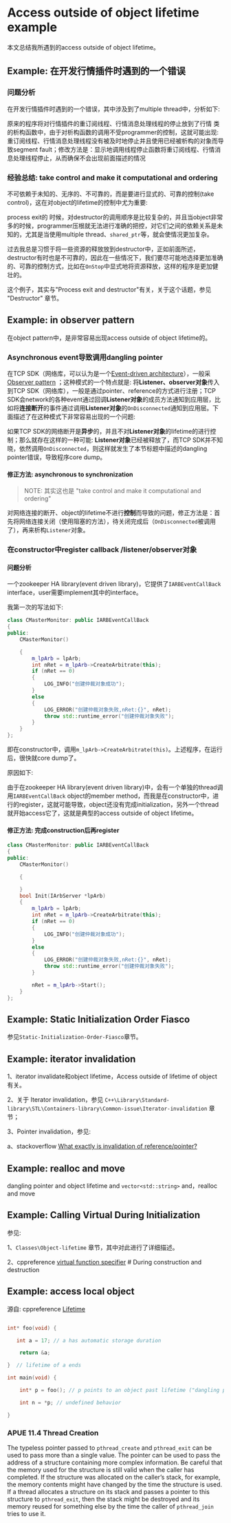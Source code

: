 # Access outside of object lifetime example

本文总结我所遇到的access outside of object lifetime。

## Example: 在开发行情插件时遇到的一个错误

### 问题分析

在开发行情插件时遇到的一个错误，其中涉及到了multiple thread中，分析如下: 

原来的程序将对行情插件的重订阅线程、行情消息处理线程的停止放到了行情 类的析构函数中，由于对析构函数的调用不受programmer的控制，这就可能出现: 重订阅线程、行情消息处理线程没有被及时地停止并且使用已经被析构的对象而导致segment fault；修改方法是：显示地调用线程停止函数将重订阅线程、行情消息处理线程停止，从而确保不会出现前面描述的情况

### 经验总结: take control and make it computational and ordering

不可依赖于未知的、无序的、不可靠的，而是要进行显式的、可靠的控制(take control)，这在对object的lifetime的控制中尤为重要:

process exit的 时候，对destructor的调用顺序是比较复杂的，并且当object非常多的时候，programmer压根就无法进行准确的把控，对它们之间的依赖关系是未知的，尤其是当使用multiple thread、`shared_ptr`等，就会使情况更加复杂。

过去我总是习惯于将一些资源的释放放到destructor中，正如前面所述，destructor有时也是不可靠的，因此在一些情况下，我们要尽可能地选择更加准确的、可靠的控制方式，比如在`OnStop`中显式地将资源释放，这样的程序是更加健壮的。

这个例子，其实与"Process exit and destructor"有关，关于这个话题，参见 "Destructor" 章节。



## Example: in observer pattern

在object pattern中，是非常容易出现access outside of object lifetime的。

### Asynchronous event导致调用dangling pointer 

在TCP SDK（网络库，可以认为是一个[Event-driven architecture](https://en.wikipedia.org/wiki/Event-driven_architecture)），一般采 [Observer pattern](https://en.wikipedia.org/wiki/Observer_pattern) ；这种模式的一个特点就是: 将**Listener、observer对象**传入到TCP SDK（网络库），一般是通过pointer、reference的方式进行注册；TCP SDK会network的各种event通过回调**Listener对象**的成员方法通知到应用层，比如将**连接断开**的事件通过调用**Listener对象**的`OnDisconnected`通知到应用层。下面描述了在这种模式下非常容易出现的一个问题:

如果TCP SDK的网络断开是**异步**的，并且不对**Listener对象**的lifetime的进行控制；那么就存在这样的一种可能: **Listener对象**已经被释放了，而TCP SDK并不知晓，依然调用`OnDisconnected`，则这样就发生了本节标题中描述的dangling pointer错误，导致程序core dump。

#### 修正方法: asynchronous to synchronization

> NOTE: 其实这也是 "take control and make it computational and ordering"

对网络连接的断开、object的lifetime不进行**控制**而导致的问题，修正方法是：首先将网络连接关闭（使用阻塞的方法），待关闭完成后（`OnDisconnected`被调用了），再来析构`Listener`对象。

### 在constructor中register callback /listener/observer对象

#### 问题分析

一个zookeeper HA library(event driven library)，它提供了`IARBEventCallBack` interface，user需要implement其中的interface。

我第一次的写法如下: 

```C++
class CMasterMonitor: public IARBEventCallBack
{
public:
	CMasterMonitor()

	{
		m_lpArb = lpArb;
		int nRet = m_lpArb->CreateArbitrate(this);
		if (nRet == 0)
		{
			LOG_INFO("创建仲裁对象成功");
		}
		else
		{
			LOG_ERROR("创建仲裁对象失败,nRet:{}", nRet);
			throw std::runtime_error("创建仲裁对象失败");
		}
	}
};

```

即在constructor中，调用`m_lpArb->CreateArbitrate(this)`。上述程序，在运行后，很快就core dump了。

原因如下:

由于在zookeeper HA library(event driven library)中，会有一个单独的thread调用`IARBEventCallBack` object的member method，而我是在constructor中，进行的register，这就可能导致，object还没有完成initialization，另外一个thread就开始access它了，这就是典型的access outside of object lifetime。

#### 修正方法: 完成construction后再register

```C++
class CMasterMonitor: public IARBEventCallBack
{
public:
	CMasterMonitor()

	{

	}
	bool Init(IArbServer *lpArb)
	{
		m_lpArb = lpArb;
		int nRet = m_lpArb->CreateArbitrate(this);
		if (nRet == 0)
		{
			LOG_INFO("创建仲裁对象成功");
		}
		else
		{
			LOG_ERROR("创建仲裁对象失败,nRet:{}", nRet);
			throw std::runtime_error("创建仲裁对象失败");
		}

		nRet = m_lpArb->Start();
	}
};

```



## Example: Static Initialization Order Fiasco

参见`Static-Initialization-Order-Fiasco`章节。



## Example: iterator invalidation

1、iterator invalidate和object lifetime，Access outside  of lifetime of object 有关。

2、关于 Iterator invalidation，参见 `C++\Library\Standard-library\STL\Containers-library\Common-issue\Iterator-invalidation` 章节；

3、Pointer invalidation，参见:

a、stackoverflow [What exactly is invalidation of reference/pointer?](https://stackoverflow.com/questions/51748529/what-exactly-is-invalidation-of-reference-pointer)



## Example: realloc and move

dangling pointer and object lifetime and `vector<std::string>` and，realloc and move



## Example: Calling Virtual During Initialization

参见:

1、`Classes\Object-lifetime` 章节，其中对此进行了详细描述。

2、cppreference [virtual function specifier](https://en.cppreference.com/w/cpp/language/virtual) # During construction and destruction





## Example: access local object



源自: cppreference [Lifetime](https://en.cppreference.com/w/c/language/lifetime) 

```c

int* foo(void) {

   int a = 17; // a has automatic storage duration

​    return &a;

}  // lifetime of a ends

int main(void) {

​    int* p = foo(); // p points to an object past lifetime ("dangling pointer")

​    int n = *p; // undefined behavior

}

```





### APUE 11.4 Thread Creation

The typeless pointer passed to `pthread_create` and `pthread_exit` can be used to pass more than a single value. The pointer can be used to pass the address of a structure containing more complex information. Be careful that the memory used for the structure is still valid when the caller has completed. If the structure was allocated on the caller’s stack, for example, the memory contents might have changed by the time the structure is used. If a thread allocates a structure on its stack and passes a pointer to this structure to `pthread_exit`, then the stack might be destroyed and its memory reused for something else by the time the caller of `pthread_join` tries to use it.

